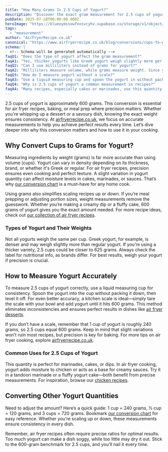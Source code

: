 ```yaml
---
title: "How Many Grams Is 2.5 Cups of Yogurt?"
description: "Discover the exact gram measurement for 2.5 cups of yogurt—perfect for air fryer recipes and baking conversions. Get precise results every time!"
pubDate: 2025-07-28T00:00:00.000Z
heroImage: "https://klueoymssxwfnxsvcyhv.supabase.co/storage/v1/object/public/Shmucket/how-many-grams-is-2-5-cups-of-yogurt.webp"
tags:
  - "measurement"
author: "AirFryerRecipe.co.uk"
canonical: "https://www.airfryerrecipe.co.uk/blog/conversions/cups-to-grams/how-many-grams-is-2-5-cups-of-yogurt"
schema: |
  <!-- Schema will be generated automatically -->
faqQ1: "Does the type of yogurt affect the gram measurement?"
faqA1: "Yes, thicker yogurts like Greek yogurt weigh slightly more per cup due to higher density. For 2.5 cups, Greek yogurt may be closer to 625 grams, while regular yogurt averages 600 grams. Always check the label or weigh it for precision."
faqQ2: "Can I use milliliters instead of grams for yogurt?"
faqA2: "Milliliters measure volume, while grams measure weight. Since yogurt’s density varies, grams are more accurate. However, 1 cup of yogurt is roughly 240 ml, so 2.5 cups would be 600 ml—but weighing it ensures better consistency in recipes."
faqQ3: "How do I measure yogurt without a scale?"
faqA3: "Use a liquid measuring cup and spoon the yogurt in without packing it down. Level it off for an approximate measure. Remember, 1 cup ≈ 240 grams, so 2.5 cups ≈ 600 grams. For baking, a scale is highly recommended."
faqQ4: "Why is 2.5 cups of yogurt a common measurement in recipes?"
faqA4: "Many recipes, especially cakes or marinades, use this quantity for balanced moisture and texture. It’s enough to coat proteins evenly or create a fluffy batter. For air fryer cooking, precise measurements like 600 grams ensure even cooking and perfect results."
---
```

<p>2.5 cups of yogurt is approximately 600 grams. This conversion is essential for air fryer recipes, baking, or meal prep where precision matters. Whether you're whipping up a dessert or a savoury dish, knowing the exact weight ensures consistency. At <a href=https://www.airfryerrecipe.co.uk>airfryerrecipe.co.uk</a>, we focus on accurate measurements to help you achieve perfect results every time. Let’s dive deeper into why this conversion matters and how to use it in your cooking.</p>  

<h2>Why Convert Cups to Grams for Yogurt?</h2>  
<p>Measuring ingredients by weight (grams) is far more accurate than using volume (cups). Yogurt can vary in density depending on its thickness, brand, or whether it's Greek or regular. For air fryer recipes, precision ensures even cooking and perfect texture. A slight variation in yogurt quantity can affect moisture levels in cakes, marinades, or sauces. That’s why <a href=https://www.airfryerrecipe.co.uk/air-fryer-conversion-chart>our conversion chart</a> is a must-have for any home cook.</p>  

<p>Using grams also simplifies scaling recipes up or down. If you’re meal prepping or adjusting portion sizes, weight measurements remove the guesswork. Whether you’re making a creamy dip or a fluffy cake, 600 grams of yogurt gives you the exact amount needed. For more recipe ideas, check out <a href=https://www.airfryerrecipe.co.uk/recipes>our collection of air fryer recipes</a>.</p>  

<h3>Types of Yogurt and Their Weights</h3>  
<p>Not all yogurts weigh the same per cup. Greek yogurt, for example, is denser and may weigh slightly more than regular yogurt. If you’re using a thicker variety, 2.5 cups could be closer to 625 grams. Always check the label for nutritional info, as brands differ. For best results, weigh your yogurt if precision is crucial.</p>  

<h2>How to Measure Yogurt Accurately</h2>  
<p>To measure 2.5 cups of yogurt correctly, use a liquid measuring cup for consistency. Spoon the yogurt into the cup without packing it down, then level it off. For even better accuracy, a kitchen scale is ideal—simply tare the scale with your bowl and add yogurt until it hits 600 grams. This method eliminates inconsistencies and ensures perfect results in dishes like <a href=https://www.airfryerrecipe.co.uk/recipe-category/dessert>air fryer desserts</a>.</p>  

<p>If you don’t have a scale, remember that 1 cup of yogurt is roughly 240 grams, so 2.5 cups equal 600 grams. Keep in mind that slight variations won’t ruin most recipes, but precision is key for baking. For more tips on air fryer cooking, explore <a href=https://www.airfryerrecipe.co.uk>airfryerrecipe.co.uk</a>.</p>  

<h3>Common Uses for 2.5 Cups of Yogurt</h3>  
<p>This quantity is perfect for marinades, cakes, or dips. In air fryer cooking, yogurt adds moisture to chicken or acts as a base for creamy sauces. Try it in a tandoori marinade or a fluffy yogurt cake—both benefit from precise measurements. For inspiration, browse our <a href=https://www.airfryerrecipe.co.uk/recipe-category/chicken>chicken recipes</a>.</p>  

<h2>Converting Other Yogurt Quantities</h2>  
<p>Need to adjust the amount? Here’s a quick guide: 1 cup = 240 grams, ½ cup = 120 grams, and 3 cups = 720 grams. Bookmark <a href=https://www.airfryerrecipe.co.uk/air-fryer-conversion-chart>our conversion chart</a> for easy reference. Whether you’re scaling up or down, these measurements ensure consistency in every dish.</p>  

<p>Remember, air fryer recipes often require precise ratios for optimal results. Too much yogurt can make a dish soggy, while too little may dry it out. Stick to the 600-gram benchmark for 2.5 cups, and you’ll nail it every time.</p>
